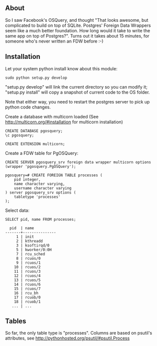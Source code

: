 About
-----

So I saw Facebook's OSQuery, and thought "That looks awesome, but complicated
to build on top of SQLite. Postgres' Foreign Data Wrappers seem like a much
better foundation. How long would it take to write the same app on top of
Postgres?". Turns out it takes about 15 minutes, for someone who's never
written an FDW before :-)


Installation
------------

Let your system python install know about this module:
```
sudo python setup.py develop
```
"setup.py develop" will link the current directory so you can modify it; "setup.py install" will copy a snapshot of current code to the OS folder.

Note that either way, you need to restart the postgres server to pick up python code changes.


Create a database with multicorn loaded (See http://multicorn.org/#installation for multicorn installation)
```
CREATE DATABASE pgosquery;
\c pgosquery;

CREATE EXTENSION multicorn;
```

Create a FDW table for PgOSQuery:
```
CREATE SERVER pgosquery_srv foreign data wrapper multicorn options (wrapper 'pgosquery.PgOSQuery');

pgosquery=# CREATE FOREIGN TABLE processes (
    pid integer,
    name character varying,
	username character varying
) server pgosquery_srv options (
    tabletype 'processes'
);  
```

Select data:
```
SELECT pid, name FROM processes;

  pid  | name                                                                                                                
-------+---------------
     1 | init
     2 | kthreadd
     3 | ksoftirqd/0
     5 | kworker/0:0H
     7 | rcu_sched
     8 | rcuos/0
     9 | rcuos/1
    10 | rcuos/2
    11 | rcuos/3
    12 | rcuos/4
    13 | rcuos/5
    14 | rcuos/6
    15 | rcuos/7
    16 | rcu_bh
    17 | rcuob/0
    18 | rcuob/1
   ... | ...
```


Tables
------

So far, the only table type is "processes". Columns are based on psutil's
attributes, see http://pythonhosted.org/psutil/#psutil.Process
